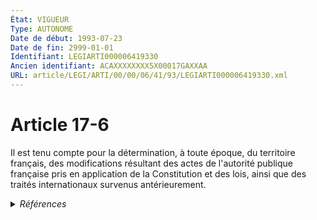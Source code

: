 ```yaml
---
État: VIGUEUR
Type: AUTONOME
Date de début: 1993-07-23
Date de fin: 2999-01-01
Identifiant: LEGIARTI000006419330
Ancien identifiant: ACAXXXXXXXX5X00017GAXXAA
URL: article/LEGI/ARTI/00/00/06/41/93/LEGIARTI000006419330.xml
---
```


<h1>Article 17-6</h1>

Il est tenu compte pour la détermination, à toute époque, du territoire
français, des modifications résultant des actes de l'autorité publique française
pris en application de la Constitution et des lois, ainsi que des traités
internationaux survenus antérieurement.


<details>
  <summary><em>Références</em></summary>

  <h2>Articles faisant référence à l'article</h2>
  
  <ul>
    <li>
      <a href="https://legal.tricoteuses.fr//redirection/LEGIARTI000049203597?vers=git&vers=legifrance">Code de la nationalité française - article 8 AUTONOME MODIFIE, en vigueur du 1945-10-20 au 1973-01-10</a> CONCORDE source
    </li>
    <li>
      <a href="https://legal.tricoteuses.fr//redirection/LEGIARTI000006523981?vers=git&vers=legifrance">Code de la nationalité française - article 8 AUTONOME TRANSFERE, en vigueur du 1973-01-10 au 1993-07-23</a> CONCORDE source
    </li>
  </ul>
  
  <h2>Textes faisant référence à l'article</h2>
  
  <ul>
    <li>
      <a href="https://legal.tricoteuses.fr//redirection/JORFTEXT000000362019?vers=git&vers=legifrance">LOI n° 93-933 du 22 juillet 1993 réformant le droit de la nationalité</a> CODIFICATION cible
    </li>
  </ul>
  
  <h2>Références faites par l'article</h2>
  
  <ul>
    <li>
      1993-07-22 CODIFICATION source <a href="https://legal.tricoteuses.fr//redirection/JORFTEXT000000362019?vers=git&vers=legifrance">LOI n° 93-933 du 22 juillet 1993 réformant le droit de la nationalité</a>
    </li>
    <li>
      1993-07-22 CREATION source Loi n°93-933 du 22 juillet 1993 - art. 50 () JORF 23 juillet 1993
    </li>
    <li>
      2999-01-01 CONCORDE cible <a href="https://legal.tricoteuses.fr//redirection/LEGIARTI000006523981?vers=git&vers=legifrance">Code de la nationalité française - article 8 AUTONOME TRANSFERE, en vigueur du 1973-01-10 au 1993-07-23</a>
    </li>
  </ul>
</details>

